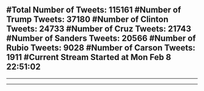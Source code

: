 #Total Number of Tweets: 115161 
#Number of Trump Tweets: 37180
#Number of Clinton Tweets: 24733
#Number of Cruz Tweets: 21743
#Number of Sanders Tweets: 20566
#Number of Rubio Tweets: 9028
#Number of Carson Tweets: 1911
#Current Stream Started at Mon Feb  8 22:51:02
---
---
---
